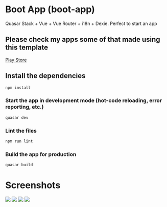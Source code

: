 # Boot App (boot-app)

Quasar Stack + Vue + Vue Router + i18n + Dexie. Perfect to start an app

## Please check my apps some of that made using this template

[Play Store](https://play.google.com/store/apps/developer?id=Huebra+Developer "Play Store")

## Install the dependencies
```bash
npm install
```

### Start the app in development mode (hot-code reloading, error reporting, etc.)
```bash
quasar dev
```

### Lint the files
```bash
npm run lint
```
### Build the app for production
```bash
quasar build
```

# Screenshots
![](https://raw.githubusercontent.com/romarioj2h/app-base/master/app-base1.png)
![](https://raw.githubusercontent.com/romarioj2h/app-base/master/app-base2.png)
![](https://raw.githubusercontent.com/romarioj2h/app-base/master/app-base3.png)
![](https://raw.githubusercontent.com/romarioj2h/app-base/master/app-base4.png)


